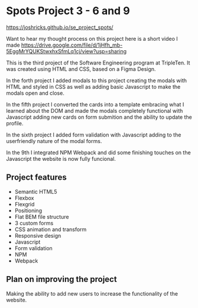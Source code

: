 # Spots Project 3 - 6 and 9

https://joshricks.github.io/se_project_spots/

Want to hear my thought process on this project here is a short video I made https://drive.google.com/file/d/1jHfh_mb-5EggMrYQUKStwxhxSfmLq1cj/view?usp=sharing

This is the third project of the Software Engineering program at TripleTen. It was created using HTML and CSS, based on a Figma Design.

In the forth project I added modals to this project creating the modals with HTML and styled in CSS as well as adding basic Javascript to make the modals open and close.

In the fifth project I converted the cards into a template embracing what I learned about the DOM and made the modals completely functional with Javascript adding new cards on form submition and the ability to update the profile.

In the sixth project I added form validation with Javascript adding to the userfriendly nature of the modal forms.

In the 9th I integrated NPM Webpack and did some finishing touches on the Javascript the website is now fully funcional.

## Project features

- Semantic HTML5
- Flexbox
- Flexgrid
- Positioning
- Flat BEM file structure
- 3 custom forms
- CSS animation and transform
- Responsive design
- Javascript
- Form validation
- NPM
- Webpack

## Plan on improving the project

Making the ability to add new users to increase the functionality of the website.

